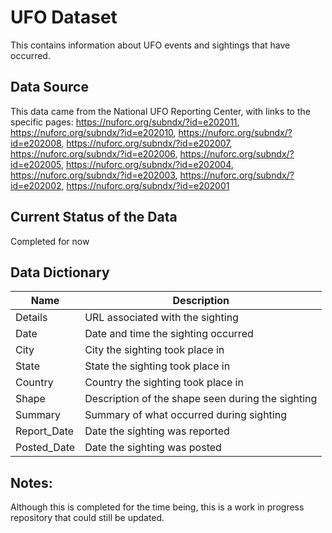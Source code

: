 # UFO Dataset
This contains information about UFO events and sightings that have occurred.

## Data Source
This data came from the National UFO Reporting Center, with links to the specific pages: https://nuforc.org/subndx/?id=e202011, https://nuforc.org/subndx/?id=e202010, https://nuforc.org/subndx/?id=e202008, https://nuforc.org/subndx/?id=e202007, https://nuforc.org/subndx/?id=e202006, https://nuforc.org/subndx/?id=e202005, https://nuforc.org/subndx/?id=e202004, https://nuforc.org/subndx/?id=e202003, https://nuforc.org/subndx/?id=e202002, https://nuforc.org/subndx/?id=e202001

## Current Status of the Data
Completed for now 

## Data Dictionary
| Name  | Description |
| ------------- | ------------- |
| Details  | URL associated with the sighting  |
| Date  | Date and time the sighting occurred  |
| City  | City the sighting took place in  |
| State  | State the sighting took place in  |
| Country  | Country the sighting took place in  |
| Shape  | Description of the shape seen during the sighting  |
| Summary  | Summary of what occurred during sighting  |
| Report_Date  | Date the sighting was reported  |
| Posted_Date  | Date the sighting was posted  |

## Notes: 
Although this is completed for the time being, this is a work in progress repository that could still be updated.
